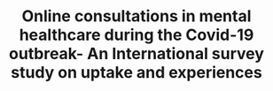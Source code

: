 --- 
abstract: '' 
authors: 
 - NA De Witte
 -  P Carlbring
 -  etzelmueller
 -  T Nordgreen
 -  M Karekla
 -  ...
doi: '' 
featured: false 
publication: '*JMIR Preprints*, 26541' 
publication_short: '' 
publishDate: '2020-01-01' 
title: 'Online consultations in mental healthcare during the Covid-19 outbreak- An International survey study on uptake and experiences' 
url_code: '' 
url_dataset: '' 
url_pdf: '' 
url_poster: '' 
url_project: '' 
url_slides: '' 
url_source: '' 
url_video: '' 
---